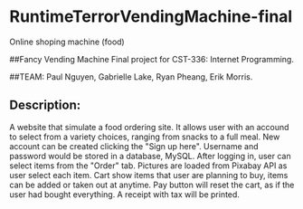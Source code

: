 # RuntimeTerrorVendingMachine-final
Online shoping machine (food)

##Fancy Vending Machine
Final project for CST-336: Internet Programming.

##TEAM: 
Paul Nguyen, Gabrielle Lake, Ryan Pheang, Erik Morris.

## Description:
A website that simulate a food ordering site. It allows user with an accound to select from a variety choices, ranging from snacks to a full meal.
New account can be created clicking the "Sign up here". Username and password would be stored in a database, MySQL. After logging in, user can 
select items from the "Order" tab. Pictures are loaded from Pixabay API as user select each item. Cart show items that user are planning to buy,
items can be added or taken out at anytime. Pay button will reset the cart, as if the user had bought everything. A receipt with tax will be printed.


